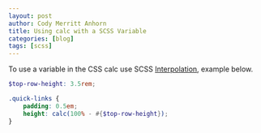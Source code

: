 ```yaml
---
layout: post
author: Cody Merritt Anhorn
title: Using calc with a SCSS Variable
categories: [blog]
tags: [scss]
---
```


To use a variable in the CSS calc use SCSS [Interpolation](https://sass-lang.com/documentation/interpolation), example below.

~~~ scss
$top-row-height: 3.5rem;

.quick-links {
    padding: 0.5em;
    height: calc(100% - #{$top-row-height});
}
~~~